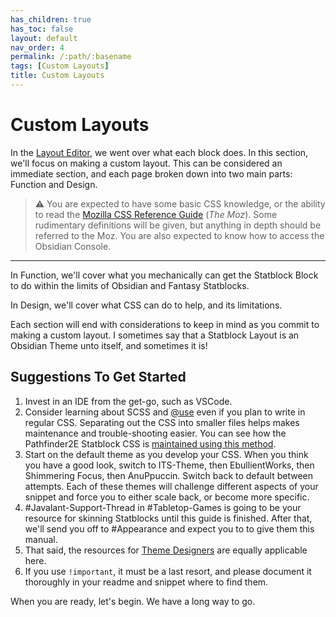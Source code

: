 ```yaml
---
has_children: true
has_toc: false
layout: default
nav_order: 4
permalink: /:path/:basename
tags: [Custom Layouts]
title: Custom Layouts
---
```


# Custom Layouts

In the [Layout Editor](../03_Layout_Editor/03-00-01-Index.md), we went over what each block does. In this section, we'll focus on making a custom layout. This can be considered an immediate section, and each page broken down into two main parts: Function and Design. 

>:warning: You are expected to have some basic CSS knowledge, or the ability to read the [Mozilla CSS Reference Guide](https://developer.mozilla.org/en-US/docs/Web/CSS/Reference) (*The Moz*). Some rudimentary definitions will be given, but anything in depth should be referred to the Moz.
> You are also expected to know how to access the Obsidian Console. 

***

In Function, we'll cover what you mechanically can get the Statblock Block to do within the limits of Obsidian and Fantasy Statblocks. 

In Design, we'll cover what CSS can do to help, and its limitations.

Each section will end with considerations to keep in mind as you commit to making a custom layout. I sometimes say that a Statblock Layout is an Obsidian Theme unto itself, and sometimes it is!

## Suggestions To Get Started

1) Invest in an IDE from the get-go, such as VSCode.
2) Consider learning about SCSS and [@use](https://sass-lang.com/documentation/at-rules/use) even if you plan to write in regular CSS. Separating out the CSS into smaller files helps makes maintenance and trouble-shooting easier. You can see how the Pathfinder2E Statblock CSS is [maintained using this method](https://github.com/mProjectsCode/obsidian-pathfinder2e-statblocks/tree/master/src/scss).
3) Start on the default theme as you develop your CSS. When you think you have a good look, switch to ITS-Theme, then EbullientWorks, then Shimmering Focus, then AnuPpuccin. Switch back to default between attempts. Each of these themes will challenge different aspects of your snippet and force you to either scale back, or become more specific. 
4) #Javalant-Support-Thread in #Tabletop-Games is going to be your resource for skinning Statblocks until this guide is finished. After that, we'll send you off to #Appearance and expect you to to give them this manual.
5) That said, the resources for [Theme Designers](https://publish.obsidian.md/hub/04+-+Guides%2C+Workflows%2C+%26+Courses/for+Theme+Designers) are equally applicable here. 
6) If you use `!important`, it must be a last resort, and please document it thoroughly in your readme and snippet where to find them.

When you are ready, let's begin. We have a long way to go.